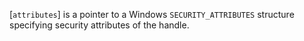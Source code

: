 [`attributes`] is a pointer to a Windows `SECURITY_ATTRIBUTES`
structure specifying security attributes of the handle.